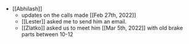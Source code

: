 - [[Abhilash]]
	- updates on the calls made [[Feb 27th, 2022]]
	- [[Lester]] asked me to send him an email.
	- [[Zlatko]] asked us to meet him [[Mar 5th, 2022]] with old brake parts between 10-12